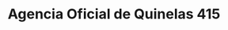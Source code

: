 ---
title: "Agencia Oficial de Quinelas 415"
url: /comandante-andresito/agencia-oficial-de-quinelas-415/
shop: Lotterie
---